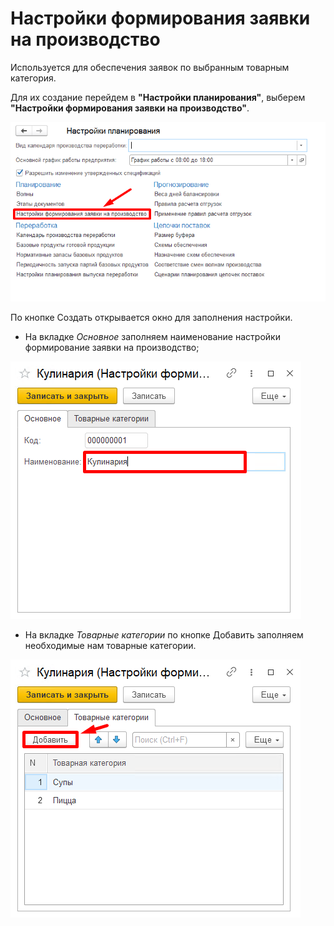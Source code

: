 # Настройки формирования заявки на производство

Используется для обеспечения заявок по выбранным товарным категория.

Для их создание перейдем в **"Настройки планирования"**, выберем **"Настройки формирования заявки на производство"**.

[![1][1]][1]

По кнопке Создать открывается окно для заполнения настройки.

- На вкладке *Основное* заполняем наименование настройки формирование заявки на производство;

[![2][2]][2]

- На вкладке *Товарные категории* по кнопке Добавить заполняем необходимые нам товарные категории.

[![3][3]][3]


[1]: SettingsFormingApplicationsForProduction.assert\1.png
[2]: SettingsFormingApplicationsForProduction.assert\2.png
[3]: SettingsFormingApplicationsForProduction.assert\3.png
